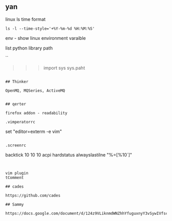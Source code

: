 ## yan

linux ls time format

```
ls -l --time-style='+%Y-%m-%d %H:%M:%S'
```

env - show linux environment varaible


list python library path

``
>>> import sys
>>> sys.paht
```

## Thinker

OpenMQ, MQSeries, ActiveMQ


## qerter

firefox addon - readability

.vimperatorrc

```
set "editor=exterm -e vim"
```

.screenrc

```
backtick 10 10 10 acpi
hardstatus alwayslastilne "%=[%10`]"
```


vim plugin
tComment

## cades

https://github.com/cades

## Sammy

https://docs.google.com/document/d/124z9VLiknmdWNZhhYfuguxnyY3vSywIVfscA8b1pxns/edit
